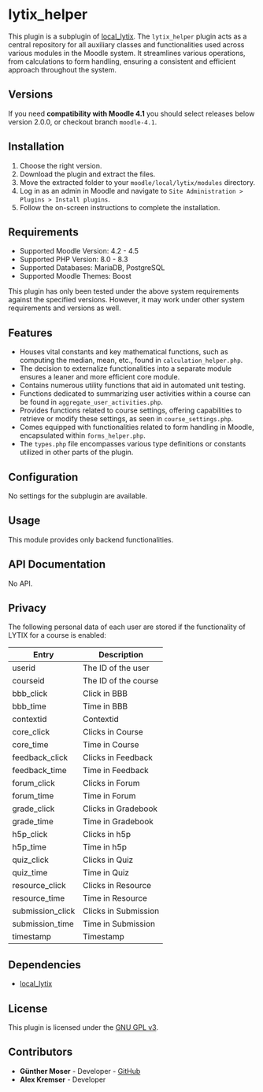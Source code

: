 # lytix\_helper

This plugin is a subplugin of [local_lytix](https://github.com/llttugraz/moodle-local_lytix).
The `lytix_helper` plugin acts as a central repository for all auxiliary classes and functionalities used across various modules in the Moodle system. It streamlines various operations, from calculations to form handling, ensuring a consistent and efficient approach throughout the system.

## Versions

If you need **compatibility with Moodle 4.1** you should select releases below version 2.0.0, or checkout branch `moodle-4.1`.

## Installation

1. Choose the right version.
2. Download the plugin and extract the files.
3. Move the extracted folder to your `moodle/local/lytix/modules` directory.
4. Log in as an admin in Moodle and navigate to `Site Administration > Plugins > Install plugins`.
5. Follow the on-screen instructions to complete the installation.

## Requirements

- Supported Moodle Version: 4.2 - 4.5
- Supported PHP Version:    8.0 - 8.3
- Supported Databases:      MariaDB, PostgreSQL
- Supported Moodle Themes:  Boost

This plugin has only been tested under the above system requirements against the specified versions.
However, it may work under other system requirements and versions as well.

## Features

- Houses vital constants and key mathematical functions, such as computing the median, mean, etc., found in `calculation_helper.php`.
- The decision to externalize functionalities into a separate module ensures a leaner and more efficient core module.
- Contains numerous utility functions that aid in automated unit testing.
- Functions dedicated to summarizing user activities within a course can be found in `aggregate_user_activities.php`.
- Provides functions related to course settings, offering capabilities to retrieve or modify these settings, as seen in `course_settings.php`.
- Comes equipped with functionalities related to form handling in Moodle, encapsulated within `forms_helper.php`.
- The `types.php` file encompasses various type definitions or constants utilized in other parts of the plugin.

## Configuration

No settings for the subplugin are available.

## Usage

This module provides only backend functionalities.

## API Documentation

No API.

## Privacy

The following personal data of each user are stored if the functionality of LYTIX for a course is enabled:

| Entry            | Description                  |
|------------------|------------------------------|
| userid           | The ID of the user           |
| courseid         | The ID of the course         |
| bbb_click        | Click in BBB                 |
| bbb_time         | Time in BBB                  |
| contextid        | Contextid                    |
| core_click       | Clicks in Course             |
| core_time        | Time in Course               |
| feedback_click   | Clicks in Feedback           |
| feedback_time    | Time in Feedback             |
| forum_click      | Clicks in Forum              |
| forum_time       | Time in Forum                |
| grade_click      | Clicks in Gradebook          |
| grade_time       | Time in Gradebook            |
| h5p_click        | Clicks in h5p                |
| h5p_time         | Time in h5p                  |
| quiz_click       | Clicks in Quiz               |
| quiz_time        | Time in Quiz                 |
| resource_click   | Clicks in Resource           |
| resource_time    | Time in Resource             |
| submission_click | Clicks in Submission         |
| submission_time  | Time in Submission           |
| timestamp        | Timestamp                    |


## Dependencies

- [local_lytix](https://github.com/llttugraz/moodle-local_lytix)

## License

This plugin is licensed under the [GNU GPL v3](https://github.com/llttugraz/moodle-lytix_helper?tab=GPL-3.0-1-ov-file).

## Contributors

- **Günther Moser** - Developer - [GitHub](https://github.com/ghinta)
- **Alex Kremser** - Developer
